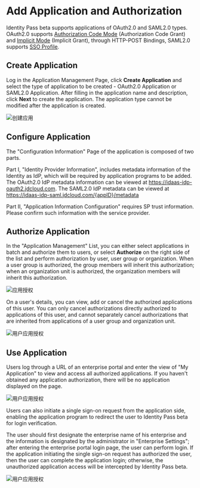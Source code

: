 # Add Application and Authorization

Identity Pass beta supports applications of OAuth2.0 and SAML2.0 types. OAuth2.0 supports [Authorization Code Mode](https://tools.ietf.org/html/rfc6749#page-24) (Authorization Code Grant) and [Implicit Mode](https://tools.ietf.org/html/rfc6749#page-31) (Implicit Grant), through HTTP-POST Bindings, SAML2.0 supports [SSO Profile](https://docs.oasis-open.org/security/saml/v2.0/saml-profiles-2.0-os.pdf).

## Create Application

Log in the Application Management Page, click **Create Application** and select the type of application to be created - OAuth2.0 Application or SAML2.0 Application. After filling in the application name and description, click **Next** to create the application. The application type cannot be modified after the application is created.

![创建应用](../../../../image/IDaaS/create-app-0.png)

## Configure Application

The "Configuration Information" Page of the application is composed of two parts.

Part I, "Identity Provider Information", includes metadata information of the Identity as IdP, which will be required by application programs to be added. The OAuth2.0 IdP metadata information can be viewed at https://idaas-idp-oauth2.jdcloud.com. The SAML2.0 IdP metadata can be viewed at https://idaas-idp-saml.jdcloud.com/{appID}/metadata

Part II, "Application Information Configuration" requires SP trust information. Please confirm such information with the service provider.

## Authorize Application

In the "Application Management" List, you can either select applications in batch and authorize them to users, or select **Authorize** on the right side of the list and perform authorization by user, user group or organization. When a user group is authorized, the group members will inherit this authorization; when an organization unit is authorized, the organization members will inherit this authorization.

![应用授权](../../../../image/IDaaS/app-auth.png)

On a user's details, you can view, add or cancel the authorized applications of this user. You can only cancel authorizations directly authorized to applications of this user, and cannot separately cancel authorizations that are inherited from applications of a user group and organization unit.

![用户应用授权](../../../../image/IDaaS/user-app.png)

## Use Application

Users log through a URL of an enterprise portal and enter the view of "My Application" to view and access all authorized applications. If you haven't obtained any application authorization, there will be no application displayed on the page.

![用户应用授权](../../../../image/IDaaS/my-apps-0.png)

Users can also initiate a single sign-on request from the application side, enabling the application program to redirect the user to Identity Pass beta for login verification.

The user should first designate the enterprise name of his enterprise and the information is designated by the administrator in "Enterprise Settings"; after entering the enterprise portal login page, the user can perform login. If the application initiating the single sign-on request has authorized the user, then the user can complete the application login; otherwise, the unauthorized application access will be intercepted by Identity Pass beta.

![用户应用授权](../../../../image/IDaaS/sso.png)
